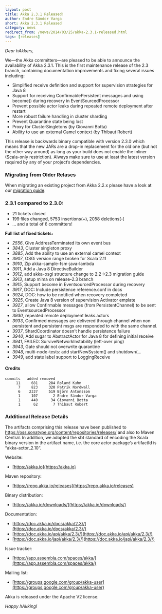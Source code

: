 ```yaml
---
layout: post
title: Akka 2.3.1 Released!
author: Endre Sándor Varga
short: Akka 2.3.1 Released
category: news
redirect_from: /news/2014/03/25/akka-2.3.1-released.html
tags: [releases]
---
```


*Dear hAkkers,*

We—the Akka committers—are pleased to be able to announce the availability of Akka 2.3.1. This is the first maintenance release of the 2.3 branch, containing documentation improvements and fixing several issues including:

 - Simplified receive definition and support for supervision strategies for Java 8
 - Support for receiving ConfirmablePersistent messages and using become() during recovery in EventSourcedProcessor
 - Prevent possible actor leaks during repeated remote deployment after restart
 - More robust failure handling in cluster sharding
 - Prevent Quarantine state being lost
 - Proxy for ClusterSingletons (by Giovanni Botta)
 - Ability to use an external Camel context (by Thibaut Robert) 

This release is backwards binary compatible with version 2.3.0 which means that the new JARs are a drop-in replacement for the old one (but not the other way around) as long as your build does not enable the inliner (Scala-only restriction). Always make sure to use at least the latest version required by any of your project’s dependencies.

### Migrating from Older Relases ###

When migrating an existing project from Akka 2.2.x please have a look at our [migration guide](https://doc.akka.io/docs/akka/2.3//project/migration-guide-2.2.x-2.3.x.html).

### 2.3.1 compared to 2.3.0: ###

 - 21 tickets closed
 - 199 files changed, 5753 insertions(+), 2058 deletions(-)
 - ... and a total of 6 committers!

**Full list of fixed tickets:**

 - *2556*, Give AddressTerminated its own event bus
 - *3843*, Cluster singleton proxy
 - *3885*, Add the ability to use an external camel context
 - *3907*, OSGi version range broken for Scala 2.11
 - *3910*, Zip akka-sample-fsm-java-lambda
 - *3911*, Add a Java 8 DirectiveBuilder
 - *3912*, add akka-osgi structure change to 2.2->2.3 migration guide
 - *3913*, setup mima on release-2.3 branch
 - *3915*, Support become in EventsourcedProcessor during recovery
 - *3917*, DOC: Include persistence reference.conf in docs
 - *3924*, DOC: how to be notified when recovery completed
 - *3925*, Create Java 8 version of supervision Activator emplate
 - *3927*, allow Confirmable messages (from PersistentChannel) to be sent to EventsourcedProcessor
 - *3930*, repeated remote deployment leaks actors
 - *3933*, Confirmed messages are delivered through channel when non persistent and persistent msgs are responded to with the
same channel.
 - *3937*, ShardCoordinator doesn't handle persistence failure
 - *3940*, Add sugar to AbstractActor for Java 8 for defining initial receive
 - *3941*, FAILED: SurviveNetworkInstability (left-over ping)
 - *3943*, Gate should not overwrite quarantine
 - *3948*, multi-node-tests: add startNewSystem() and shutdown(...
 - *3949*, add state label support to LoggingReceive

#### Credits ####

    commits   added removed
         11     681     284 Roland Kuhn
          7     823     320 Patrik Nordwall
          6    2337     519 Björn Antonsson
          1     107       2 Endre Sándor Varga
          1     440      34 Giovanni Botta
          1      62       7 Thibaut Robert



### Additional Release Details ###

The artifacts comprising this release have been published to https://oss.sonatype.org/content/repositories/releases/ and also to Maven Central. In addition, we adopted the sbt standard of encoding the Scala binary version in the artifact name, i.e. the core actor package’s artifactId is “akka-actor_2.10”.

Website:

 - [https://akka.io](https://akka.io)

Maven repository:

 - [https://repo.akka.io/releases](https://repo.akka.io/releases)

Binary distribution:

 - [https://akka.io/downloads/](https://akka.io/downloads/)

Documentation:

 - [https://doc.akka.io/docs/akka/2.3//](https://doc.akka.io/docs/akka/2.3//)
 - [https://doc.akka.io/api/akka/2.3//](https://doc.akka.io/api/akka/2.3//)
 - [https://doc.akka.io/japi/akka/2.3//](https://doc.akka.io/japi/akka/2.3//)

Issue tracker:

 - [https://app.assembla.com/spaces/akka/](https://app.assembla.com/spaces/akka/)

Mailing list:

 - [https://groups.google.com/group/akka-user](https://groups.google.com/group/akka-user)

Akka is released under the Apache V2 license.

*Happy hAkking!*
